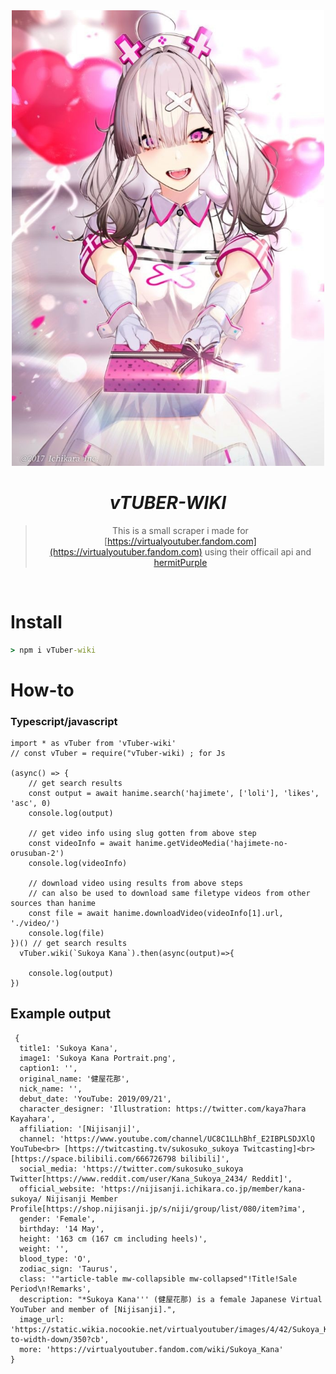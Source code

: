 <div align="center">
<img src="src/img/01.jpeg"alt="Sukoya Kana" width="500"/>

# _**vTUBER-WIKI**_

> This is a small scraper i made for [https://virtualyoutuber.fandom.com](https://virtualyoutuber.fandom.com)  using their officail api and [hermitPurple](https://www.npmjs.com/package/hermitpurple)
</div>
<br>

# Install
```cmd
> npm i vTuber-wiki
```

# How-to

### Typescript/javascript
```TS 
import * as vTuber from 'vTuber-wiki'
// const vTuber = require("vTuber-wiki) ; for Js

(async() => {
    // get search results
    const output = await hanime.search('hajimete', ['loli'], 'likes', 'asc', 0) 
    console.log(output)

    // get video info using slug gotten from above step
    const videoInfo = await hanime.getVideoMedia('hajimete-no-orusuban-2')
    console.log(videoInfo)

    // download video using results from above steps
    // can also be used to download same filetype videos from other sources than hanime
    const file = await hanime.downloadVideo(videoInfo[1].url, './video/')
    console.log(file)
})() // get search results
  vTuber.wiki(`Sukoya Kana`).then(async(output)=>{

    console.log(output)
})

```

## Example output
```TS 
 {
  title1: 'Sukoya Kana',
  image1: 'Sukoya Kana Portrait.png',
  caption1: '',
  original_name: '健屋花那',
  nick_name: '',
  debut_date: 'YouTube: 2019/09/21',
  character_designer: 'Illustration: https://twitter.com/kaya7hara Kayahara',
  affiliation: '[Nijisanji]',
  channel: 'https://www.youtube.com/channel/UC8C1LLhBhf_E2IBPLSDJXlQ YouTube<br> [https://twitcasting.tv/sukosuko_sukoya Twitcasting]<br>[https://space.bilibili.com/666726798 bilibili]',
  social_media: 'https://twitter.com/sukosuko_sukoya Twitter[https://www.reddit.com/user/Kana_Sukoya_2434/ Reddit]',
  official_website: 'https://nijisanji.ichikara.co.jp/member/kana-sukoya/ Nijisanji Member Profile[https://shop.nijisanji.jp/s/niji/group/list/080/item?ima',
  gender: 'Female',
  birthday: '14 May',
  height: '163 cm (167 cm including heels)',
  weight: '',
  blood_type: 'O',
  zodiac_sign: 'Taurus',
  class: '"article-table mw-collapsible mw-collapsed"!Title!Sale Period\n!Remarks',
  description: "*Sukoya Kana''' (健屋花那) is a female Japanese Virtual YouTuber and member of [Nijisanji].",
  image_url: 'https://static.wikia.nocookie.net/virtualyoutuber/images/4/42/Sukoya_Kana_Portrait.png/revision/latest/scale-to-width-down/350?cb',
  more: 'https://virtualyoutuber.fandom.com/wiki/Sukoya_Kana'
}
```
